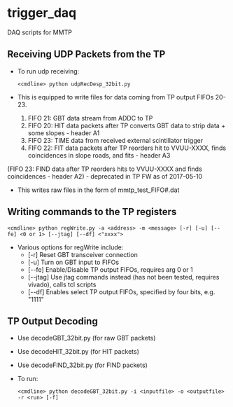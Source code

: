 # trigger_daq
DAQ scripts for MMTP

## Receiving UDP Packets from the TP ##
* To run udp receiving:

   `<cmdline> python udpRecDesp_32bit.py`

* This is equipped to write files for data coming from TP output FIFOs 20-23.

  1. FIFO 21: GBT data stream from ADDC to TP
  2. FIFO 20: HIT data packets after TP converts GBT data to strip data + some slopes - header A1
  3. FIFO 23: TIME data from received external scintillator trigger
  4. FIFO 22: FIT data packets after TP reorders hit to VVUU-XXXX, finds coincidences in slope roads, and fits - header A3

(FIFO 23: FIND data after TP reorders hits to VVUU-XXXX and finds coincidences - header A2) - deprecated in TP FW as of 2017-05-10

* This writes raw files in the form of mmtp_test_FIFO#.dat

## Writing commands to the TP registers ##

   `<cmdline> python regWrite.py -a <address> -m <message> [-r] [-u] [--fe] <0 or 1> [--jtag] [--df] <"xxxx">`

* Various options for regWrite include:
  * [-r] Reset GBT transceiver connection  
  * [-u] Turn on GBT input to FIFOs  
  * [--fe] Enable/Disable TP output FIFOs, requires arg 0 or 1
  * [--jtag] Use jtag commands instead (has not been tested, requires vivado), calls tcl scripts  
  * [--df] Enables select TP output FIFOs, specified by four bits, e.g. "1111"

## TP Output Decoding ##

* Use decodeGBT_32bit.py (for raw GBT packets)

* Use decodeHIT_32bit.py (for HIT packets)

* Use decodeFIND_32bit.py (for FIND packets)


* To run:

   `<cmdline> python decodeGBT_32bit.py -i <inputfile> -o <outputfile> -r <run> [-f]`
